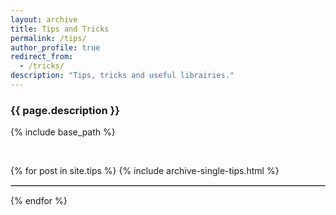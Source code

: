 ```yaml
---
layout: archive
title: Tips and Tricks
permalink: /tips/
author_profile: true
redirect_from:
  - /tricks/
description: "Tips, tricks and useful librairies."
---
```


<h3>{{ page.description }}</h3>

{% include base_path %}

<br>
 
{% for post in site.tips %}
  {% include archive-single-tips.html %}
  <hr style="border:0.5px solid lightgray">
{% endfor %}

<!-- <ul>
    {% for post in site.tips %}
        <li>
            <h3 class="post-title">
                <a href="{{ post.url }}">
                    {{ post.title }}
                </a>
            </h3>
        </li>
    {% endfor %}
</ul> -->